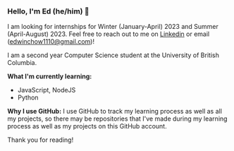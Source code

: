 ### Hello, I'm Ed (he/him) 👋

I am looking for internships for Winter (January-April) 2023 and Summer (April-August) 2023. Feel free to reach out to me on [Linkedin](https://www.linkedin.com/in/edwin-chow-a45754176/) or email (edwinchow1110@gmail.com)!

I am a second year Computer Science student at the University of British Columbia.

**What I'm currently learning:**
- JavaScript, NodeJS
- Python

**Why I use GitHub:**
I use GitHub to track my learning process as well as all my projects, so there may be repositories that I've made during my learning process as well as my projects on this GitHub account. 

Thank you for reading!
<!---
ed423/ed423 is a ✨ special ✨ repository because its `README.md` (this file) appears on your GitHub profile.
You can click the Preview link to take a look at your changes.
--->
